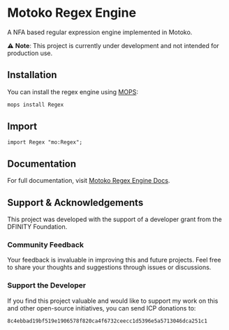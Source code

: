 # Motoko Regex Engine

A NFA based regular expression engine implemented in Motoko.

⚠️ **Note**: This project is currently under development and not intended for production use.

## Installation

You can install the regex engine using [MOPS](https://mops.one/):

```bash
mops install Regex
```

## Import

```motoko
import Regex "mo:Regex";
```

## Documentation

For full documentation, visit [Motoko Regex Engine Docs](https://demali-876.github.io/motoko_regex_engine/introduction.html).

## Support & Acknowledgements

This project was developed with the support of a developer grant from the DFINITY Foundation.

### Community Feedback

Your feedback is invaluable in improving this and future projects. Feel free to share your thoughts and suggestions through issues or discussions.

### Support the Developer

If you find this project valuable and would like to support my work on this and other open-source initiatives, you can send ICP donations to:

```motoko
8c4ebbad19bf519e1906578f820ca4f6732ceecc1d5396e5a5713046dca251c1
```
